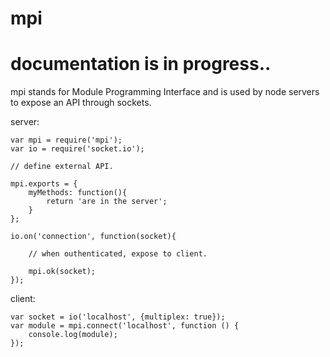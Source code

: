 # mpi

# documentation is in progress..

mpi stands for Module Programming Interface and is used by node servers to expose an API through sockets.

server:
     
    var mpi = require('mpi');
    var io = require('socket.io');
    
    // define external API.
    
    mpi.exports = {
        myMethods: function(){
            return 'are in the server';        
        }
    };
    
    io.on('connection', function(socket){
    
        // when outhenticated, expose to client.
    
        mpi.ok(socket);
    });

client:
    
    var socket = io('localhost', {multiplex: true});
    var module = mpi.connect('localhost', function () {
        console.log(module);
    });
